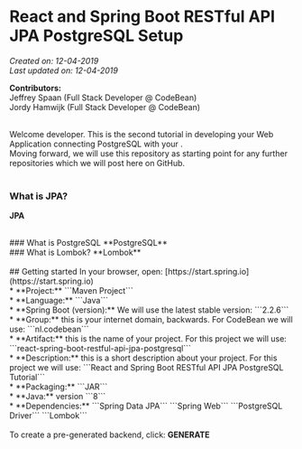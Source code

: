 # React and Spring Boot RESTful API JPA PostgreSQL  Setup

*Created on: 12-04-2019*<br />
*Last updated on: 12-04-2019*

**Contributors:**<br />
Jeffrey Spaan (Full Stack Developer @ CodeBean)<br />
Jordy Hamwijk (Full Stack Developer @ CodeBean)<br />
<br />



Welcome developer. This is the second tutorial in developing your Web Application connecting PostgreSQL with your .<br />
Moving forward, we will use this repository as starting point for any further repositories which we will post here on GitHub.<br />
<br />

### What is JPA?
**JPA**

<br />
### What is PostgreSQL
**PostgreSQL**

<br />
### What is Lombok?
**Lombok**
<br />
<br />
## Getting started
In your browser, open: [https://start.spring.io](https://start.spring.io)<br />
* **Project:** ```Maven Project```<br />
* **Language:** ```Java```<br />
* **Spring Boot (version):** We will use the latest stable version: ```2.2.6```<br />
* **Group:** this is your internet domain, backwards. For CodeBean we will use: ```nl.codebean```<br />
* **Artifact:** this is the name of your project. For this project we will use: ```react-spring-boot-restful-api-jpa-postgresql```<br />
* **Description:** this is a short description about your project. For this project we will use: ```React and Spring Boot RESTful API JPA PostgreSQL Tutorial```<br />
* **Packaging:** ```JAR```<br />
* **Java:** version ```8```<br />
* **Dependencies:** ```Spring Data JPA``` ```Spring Web``` ```PostgreSQL Driver``` ```Lombok```<br />
<br />
To create a pre-generated backend, click: <strong>GENERATE</strong><br /><br />




